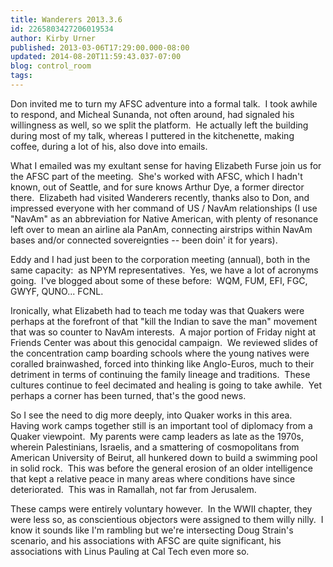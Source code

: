 ```yaml
---
title: Wanderers 2013.3.6
id: 2265803427206019534
author: Kirby Urner
published: 2013-03-06T17:29:00.000-08:00
updated: 2014-08-20T11:59:43.037-07:00
blog: control_room
tags: 
---
```


Don invited me to turn my AFSC adventure into a formal talk.  I took awhile to respond, and Micheal Sunanda, not often around, had signaled his willingness as well, so we split the platform.  He actually left the building during most of my talk, whereas I puttered in the kitchenette, making coffee, during a lot of his, also dove into emails.

What I emailed was my exultant sense for having Elizabeth Furse join us for the AFSC part of the meeting.  She's worked with AFSC, which I hadn't known, out of Seattle, and for sure knows Arthur Dye, a former director there.  Elizabeth had visited Wanderers recently, thanks also to Don, and impressed everyone with her command of US / NavAm relationships (I use "NavAm" as an abbreviation for Native American, with plenty of resonance left over to mean an airline ala PanAm, connecting airstrips within NavAm bases and/or connected sovereignties -- been doin' it for years).

Eddy and I had just been to the corporation meeting (annual), both in the same capacity:  as NPYM representatives.  Yes, we have a lot of acronyms going.  I've blogged about some of these before:  WQM, FUM, EFI, FGC, GWYF, QUNO... FCNL.

Ironically, what Elizabeth had to teach me today was that Quakers were perhaps at the forefront of that "kill the Indian to save the man" movement that was so counter to NavAm interests.  A major portion of Friday night at Friends Center was about this genocidal campaign.  We reviewed slides of the concentration camp boarding schools where the young natives were coralled brainwashed, forced into thinking like Anglo-Euros, much to their detriment in terms of continuing the family lineage and traditions.  These cultures continue to feel decimated and healing is going to take awhile.  Yet perhaps a corner has been turned, that's the good news.

So I see the need to dig more deeply, into Quaker works in this area.  Having work camps together still is an important tool of diplomacy from a Quaker viewpoint.  My parents were camp leaders as late as the 1970s, wherein Palestinians, Israelis, and a smattering of cosmopolitans from American University of Beirut, all hunkered down to build a swimming pool in solid rock.  This was before the general erosion of an older intelligence that kept a relative peace in many areas where conditions have since deteriorated.  This was in Ramallah, not far from Jerusalem.

These camps were entirely voluntary however.  In the WWII chapter, they were less so, as conscientious objectors were assigned to them willy nilly.  I know it sounds like I'm rambling but we're intersecting Doug Strain's scenario, and his associations with AFSC are quite significant, his associations with Linus Pauling at Cal Tech even more so.